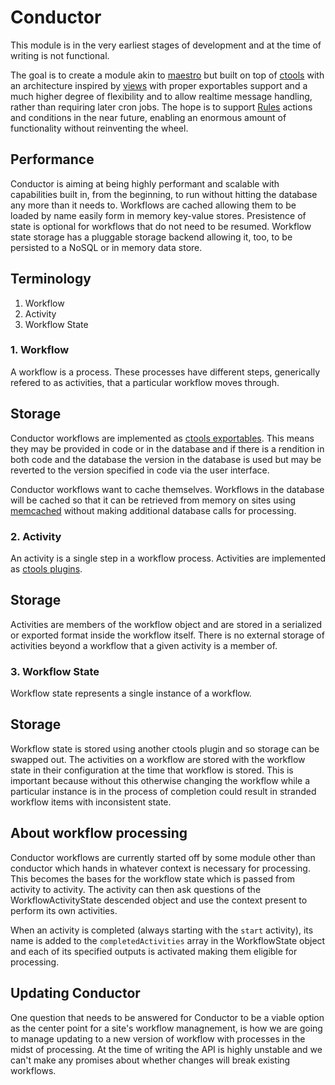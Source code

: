 # Conductor #

This module is in the very earliest stages of development and at the
time of writing is not functional.

The goal is to create a module akin to [maestro](http://drupal.org/project/maestro) but
built on top of [ctools](http://drupal.org/project/ctools) with an architecture inspired
by [views](http://drupal.org/project/views) with proper exportables support and a much
higher degree of flexibility and to allow realtime message handling, rather than requiring
later cron jobs.  The hope is to support [Rules](http://drupal.org/project/rules)
actions and conditions in the near future, enabling an enormous amount of functionality
without reinventing the wheel.

## Performance ##

Conductor is aiming at being highly performant and scalable with capabilities built in, from the
beginning, to run without hitting the database any more than it needs to.  Workflows are cached
allowing them to be loaded by name easily form in memory key-value stores.  Presistence of state
is optional for workflows that do not need to be resumed.  Workflow state storage has a pluggable
storage backend allowing it, too, to be persisted to a NoSQL or in memory data store.


## Terminology ##

1. Workflow
2. Activity
3. Workflow State

### 1. Workflow ###

A workflow is a process.  These processes have different steps, generically refered to as
activities, that a particular workflow moves through.

## Storage ##

Conductor workflows are implemented as [ctools exportables](http://drupalcode.org/project/ctools.git/blob_plain/7.x-1.x:/help/export.html).
This means they may be provided in code or in the database and if there is a rendition
in both code and the database the version in the database is used but may be reverted
to the version specified in code via the user interface.

Conductor workflows want to cache themselves.  Workflows in the database will be cached
so that it can be retrieved from memory on sites using [memcached](http://drupal.org/project/memcache)
without making additional database calls for processing.

### 2. Activity ###

An activity is a single step in a workflow process.
Activities are implemented as [ctools plugins](http://drupalcode.org/project/ctools.git/blob_plain/7.x-1.x:/help/plugins-api.html).

## Storage ##

Activities are members of the workflow object and are stored in a serialized or exported
format inside the workflow itself.  There is no external storage of activities beyond a
workflow that a given activity is a member of.


### 3. Workflow State ###

Workflow state represents a single instance of a workflow.

## Storage ##

Workflow state is stored using another ctools plugin and so storage can be swapped out.
The activities on a workflow are stored with the workflow state in their configuration
at the time that workflow is stored.  This is important because without this otherwise
changing the workflow while a particular instance is in the process of completion could
result in stranded workflow items with inconsistent state.

## About workflow processing ##

Conductor workflows are currently started off by some module other than conductor which
hands in whatever context is necessary for processing.  This becomes the bases for the
workflow state which is passed from activity to activity.  The activity can then ask
questions of the WorkflowActivityState descended object and use the context present to perform
its own activities.

When an activity is completed (always starting with the `start` activity), its name is
added to the `completedActivities` array in the WorkflowState object and each of its
specified outputs is activated making them eligible for processing.

## Updating Conductor ##

One question that needs to be answered for Conductor to be a viable option as the center
point for a site's workflow managnement, is how we are going to manage updating to a new
version of workflow with processes in the midst of processing.  At the time of writing the
API is highly unstable and we can't make any promises about whether changes will break
existing workflows.
